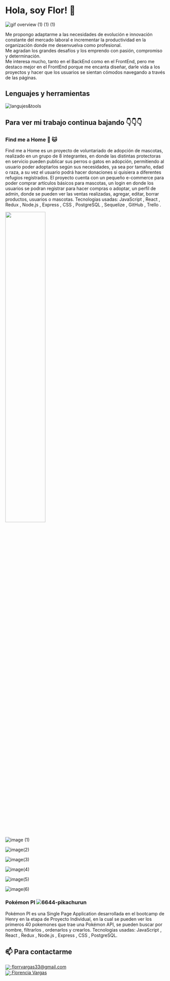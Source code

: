 # Hola, soy Flor! 👋

![gif overview (1) (1) (1)](https://user-images.githubusercontent.com/107566606/205762380-bfa1c579-e200-4426-aea0-6e5c320dee62.gif)

Me propongo adaptarme a las necesidades de evolución e innovación constante del mercado laboral e incrementar la productividad en la organización donde me desenvuelva como profesional. <br>
Me agradan los grandes desafíos y los emprendo con pasión, compromiso y determinación.<br>
Me interesa mucho, tanto en el BackEnd como en el FrontEnd, pero me destaco mejor en el FrontEnd porque me encanta diseñar, darle vida a los proyectos y hacer que los usuarios se sientan cómodos navegando a través de las páginas.

## Lenguajes y herramientas
![langujes&tools](https://user-images.githubusercontent.com/76783198/182465347-06d45139-1931-4a88-b81a-a6861070c02a.svg)

## Para ver mi trabajo continua bajando 👇👇👇

### Find me a Home :dog: :cat:
Find me a Home es un proyecto de voluntariado de adopción de mascotas, realizado en un grupo de 8 integrantes, en donde las distintas protectoras en servicio pueden publicar sus perros o gatos en adopción, permitiendo al
usuario poder adoptarlos según sus necesidades, ya sea por tamaño, edad o raza, a su vez el usuario podrá hacer donaciones si quisiera a diferentes refugios registrados.
El proyecto cuenta con un pequeño e-commerce para poder comprar artículos básicos para mascotas, un login en donde los usuarios se podran registrar para hacer compras o adoptar, un perfil de admin, donde se pueden ver las ventas realizadas, agregar, editar, borrar productos, usuarios o mascotas.
Tecnologias usadas: JavaScript , React , Redux , Node.js , Express , CSS , PostgreSQL , Sequelize , GitHub , Trello .

<img src="(https://user-images.githubusercontent.com/107566606/205778315-156d5485-4f58-4dd6-8384-6ad5e5d46ea2.png)" width="50%" height="50%" />


![image (1)](https://user-images.githubusercontent.com/107566606/205778329-3f1861a8-4a0a-4433-841c-69c56419a426.png)

![image(2)](https://user-images.githubusercontent.com/107566606/205778345-2e2467e9-1a46-4f86-9134-b4601efa0481.png)

![image(3)](https://user-images.githubusercontent.com/107566606/205778352-73bbd211-1e4f-4d25-a151-4941e23aaa96.png)

![image(4)](https://user-images.githubusercontent.com/107566606/205778361-5227d17f-3aca-4c71-87bd-6fc144d5e757.png)

![image(5)](https://user-images.githubusercontent.com/107566606/205778363-d62271e2-582e-45ea-9e24-887b1caf311a.png)

![image(6)](https://user-images.githubusercontent.com/107566606/205778368-fb0950e0-0598-4cc0-a85a-ce455f1287a1.png)




### Pokémon PI  ![6644-pikachurun](https://user-images.githubusercontent.com/107566606/205767364-3598e585-48df-4ccf-8fa2-ad0858f339cc.gif)

Pokémon PI es una Single Page Application desarrollada en el bootcamp de Henry en la etapa de Proyecto Individual, en la cual se pueden ver los primeros 40 pokemones que trae una Pokémon API, se pueden buscar por nombre, filtrarlos , ordenarlos y crearlos.
Tecnologias usadas: JavaScript , React , Redux , Node.js , Express , CSS , PostgreSQL.

## 📫 Para contactarme 

<p>
    <a href="https://florrvargas33@gmail.com">
      <img align="center" src="https://user-images.githubusercontent.com/76783198/182482940-c4a2a044-de93-4450-b354-9628cbb175c9.svg"/>
      florrvargas33@gmail.com
    </a>    
    <br>
    <a href="https://www.linkedin.com/in/florencia-vargas/">
      <img align="center" src="https://user-images.githubusercontent.com/76783198/182481396-19c89e94-f3ba-4e33-9df4-f5b7a094cf8f.svg"/>
      Florencia Vargas
    </a>
<p/>


<!--
**florrvargas/florrvargas** is a ✨ _special_ ✨ repository because its `README.md` (this file) appears on your GitHub profile.

Here are some ideas to get you started:

- 🔭 I’m currently working on ...
- 🌱 I’m currently learning ...
- 👯 I’m looking to collaborate on ...
- 🤔 I’m looking for help with ...
- 💬 Ask me about ...
- 📫 How to reach me: ...
- 😄 Pronouns: ...
- ⚡ Fun fact: ...
-->
